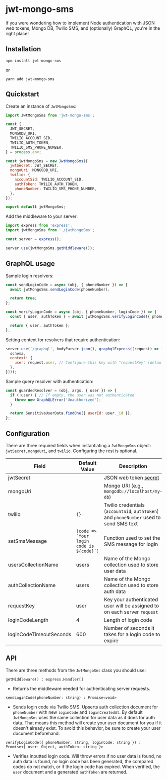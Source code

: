 # jwt-mongo-sms

If you were wondering how to implement Node authentication with JSON web tokens, Mongo DB, Twilio SMS, and (optionally) GraphQL, you're in the right place!

## Installation

```
npm install jwt-mongo-sms
```
or
```
yarn add jwt-mongo-sms
```

## Quickstart

Create an instance of `JwtMongoSms`:
```javascript
import JwtMongoSms from 'jwt-mongo-sms';

const {
  JWT_SECRET,
  MONGODB_URI,
  TWILIO_ACCOUNT_SID,
  TWILIO_AUTH_TOKEN,
  TWILIO_SMS_PHONE_NUMBER,
} = process.env;

const jwtMongoSms = new JwtMongoSms({
  jwtSecret: JWT_SECRET,
  mongoUri: MONGODB_URI,
  twilio: {
    accountSid: TWILIO_ACCOUNT_SID,
    authToken: TWILIO_AUTH_TOKEN,
    phoneNumber: TWILIO_SMS_PHONE_NUMBER,
  },
});

export default jwtMongoSms;
```

Add the middleware to your server:
```javascript
import express from 'express';
import jwtMongoSms from './jwtMongoSms';

const server = express();

server.use(jwtMongoSms.getMiddleware());
```

## GraphQL usage

Sample login resolvers:
```javascript
const sendLoginCode = async (obj, { phoneNumber }) => {
  await jwtMongoSms.sendLoginCode(phoneNumber);

  return true;
};

const verifyLoginCode = async (obj, { phoneNumber, loginCode }) => {
  const { user, authToken } = await jwtMongoSms.verifyLoginCode({ phoneNumber, loginCode });

  return { user, authToken };
};
```

Setting context for resolvers that require authentication:
```javascript
server.use('/graphql', bodyParser.json(), graphqlExpress((request) => ({
  schema,
  context: {
    user: request.user, // Configure this key with "requestKey" (defaults to "user")
  },
})));
```

Sample query resolver with authentication:
```javascript
const guardedResolver = (obj, args, { user }) => {
  if (!user) { // If empty, the user was not authenticated
    throw new GraphQLError('Unauthorized');
  }

  return SensitiveUserData.findOne({ userId: user._id });
};
```

## Configuration

There are three required fields when instantiating a `JwtMongoSms` object: `jwtSecret`, `mongoUri`, and `twilio`. Configuring the rest is optional.

Field|Default Value|Description
---|---|---
jwtSecret||JSON web token [secret](https://jwt.io/introduction/)
mongoUri||Mongo URI (e.g., `mongodb://localhost/my-db`)
twilio|`{}`|Twilio credentials (`accountSid`, `authToken`) and `phoneNumber` used to send SMS text
setSmsMessage|```(code => `Your login code is ${code}`)```|Function used to set the SMS message for login
usersCollectionName|users|Name of the Mongo collection used to store user data
authCollectionName|users|Name of the Mongo collection used to store auth data
requestKey|user|Key your authenticated user will be assigned to on each server `request`
loginCodeLength|4|Length of login code
loginCodeTimeoutSeconds|600|Number of seconds it takes for a login code to expire

## API

There are three methods from the `JwtMongoSms` class you should use:

```
getMiddleware() : express.Handler[]
```
* Returns the middleware needed for authenticating server requests.

```
sendLoginCode(phoneNumber: string) : Promise<void>
```
* Sends login code via Twilio SMS. Upserts auth collection document for `phoneNumber` with new `loginCode` and `loginCreatedAt`. By default `JwtMongoSms` uses the same collection for user data as it does for auth data. That means this method will create your user document for you if it doesn't already exist. To avoid this behavior, be sure to create your user document beforehand.

```
verifyLoginCode({ phoneNumber: string, loginCode: string }) : Promise<{ user: Object, authToken: string }>
```
* Verifies inputted login code. Will throw errors if no user data is found, no auth data is found, no login code has been generated, the compared codes do not match, or if the login code has expired. When verified, the `user` document and a generated `authToken` are returned.

